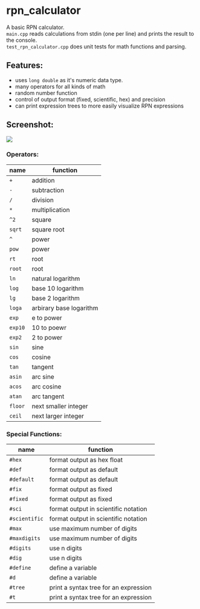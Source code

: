 # rpn_calculator

A basic RPN calculator.  
`main.cpp` reads calculations from stdin (one per line) and prints the result to the console.  
`test_rpn_calculator.cpp` does unit tests for math functions and parsing.  

## Features:  
* uses `long double` as it's numeric data type.  
* many operators for all kinds of math
* random number function
* control of output format (fixed, scientific, hex) and precision
* can print expression trees to more easily visualize RPN expressions

## Screenshot:  
![](http://i.imgur.com/h0SrWnX.png)

### Operators:

| name    | function                |
| --------| ----------------------- |
| `+`     | addition                |
| `-`     | subtraction             |
| `/`     | division                |
| `*`     | multiplication          |
| `^2`    | square                  |
| `sqrt`  | square root             |
| `^`     | power                   |
| `pow`   | power                   |
| `rt`    | root                    |
| `root`  | root                    |
| `ln`    | natural logarithm       |
| `log`   | base 10 logarithm       |
| `lg`    | base 2 logarithm        |
| `loga`  | arbirary base logarithm |
| `exp`   | e to power              |
| `exp10` | 10 to poewr             |
| `exp2`  | 2 to power              |
| `sin`   | sine                    |
| `cos`   | cosine                  |
| `tan`   | tangent                 |
| `asin`  | arc sine                |
| `acos`  | arc cosine              |
| `atan`  | arc tangent             |
| `floor` | next smaller integer    |
| `ceil`  | next larger integer     |


### Special Functions:  

| name         | function                              |
| ------------ | --------                              |
|`#hex`        | format output as hex float            |
|`#def`        | format output as default              |
|`#default`    | format output as default              |
|`#fix`        | format output as fixed                |
|`#fixed`      | format output as fixed                |
|`#sci`        | format output in scientific notation  |
|`#scientific` | format output in scientific notation  |
|`#max`        | use maximum number of digits          |
|`#maxdigits`  | use maximum number of digits          |
|`#digits`     | use n digits                          |
|`#dig`        | use n digits                          |
|`#define`     | define a variable                     |
|`#d`          | define a variable                     |
|`#tree`       | print a syntax tree for an expression |
|`#t`          | print a syntax tree for an expression |
